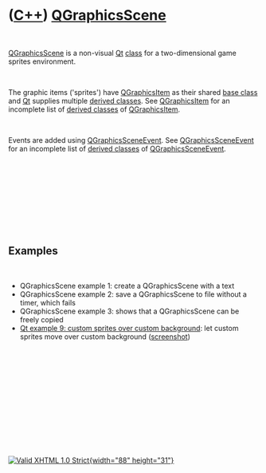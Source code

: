 



 

 

 

 

 

([C++](Cpp.htm)) [QGraphicsScene](CppQGraphicsScene.htm)
========================================================

 

[QGraphicsScene](CppQGraphicsScene.htm) is a non-visual [Qt](CppQt.htm)
[class](CppClass.htm) for a two-dimensional game sprites environment.

 

The graphic items ('sprites') have [QGraphicsItem](CppQGraphicsItem.htm)
as their shared [base class](CppBaseClass.htm) and [Qt](CppQt.htm)
supplies multiple [derived classes](CppDerivedClass.htm). See
[QGraphicsItem](CppQGraphicsItem.htm) for an incomplete list of [derived
classes](CppDerivedClass.htm) of [QGraphicsItem](CppQGraphicsItem.htm).

 

Events are added using
[QGraphicsSceneEvent](CppQGraphicsSceneEvent.htm). See
[QGraphicsSceneEvent](CppQGraphicsSceneEvent.htm) for an incomplete list
of [derived classes](CppDerivedClass.htm) of
[QGraphicsSceneEvent](CppQGraphicsSceneEvent.htm).

 

 

 

 

 

Examples
--------

 

-   QGraphicsScene example 1: create a QGraphicsScene with a text
-   QGraphicsScene example 2: save a QGraphicsScene to file without a
    timer, which fails
-   QGraphicsScene example 3: shows that a QGraphicsScene can be freely
    copied
-   [Qt example 9: custom sprites over custom
    background](CppQtExample9.htm): let custom sprites move over custom
    background ([screenshot](CppQtExample9.png))

 

 

 

 

 

 





 

[![Valid XHTML 1.0 Strict](valid-xhtml10.png){width="88"
height="31"}](http://validator.w3.org/check?uri=referer)
